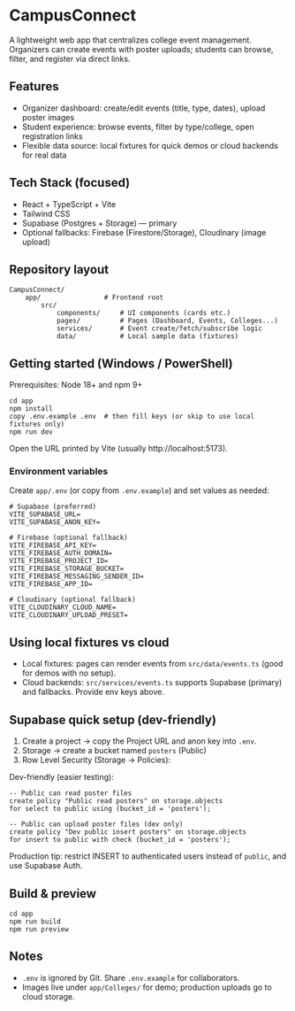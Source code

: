 # CampusConnect

A lightweight web app that centralizes college event management. Organizers can create events with poster uploads; students can browse, filter, and register via direct links.

## Features
- Organizer dashboard: create/edit events (title, type, dates), upload poster images
- Student experience: browse events, filter by type/college, open registration links
- Flexible data source: local fixtures for quick demos or cloud backends for real data

## Tech Stack (focused)
- React + TypeScript + Vite
- Tailwind CSS
- Supabase (Postgres + Storage) — primary
- Optional fallbacks: Firebase (Firestore/Storage), Cloudinary (image upload)

## Repository layout
```
CampusConnect/
	app/                # Frontend root
		src/
			components/     # UI components (cards etc.)
			pages/          # Pages (Dashboard, Events, Colleges...)
			services/       # Event create/fetch/subscribe logic
			data/           # Local sample data (fixtures)
```

## Getting started (Windows / PowerShell)
Prerequisites: Node 18+ and npm 9+

```
cd app
npm install
copy .env.example .env  # then fill keys (or skip to use local fixtures only)
npm run dev
```

Open the URL printed by Vite (usually http://localhost:5173).

### Environment variables
Create `app/.env` (or copy from `.env.example`) and set values as needed:

```
# Supabase (preferred)
VITE_SUPABASE_URL=
VITE_SUPABASE_ANON_KEY=

# Firebase (optional fallback)
VITE_FIREBASE_API_KEY=
VITE_FIREBASE_AUTH_DOMAIN=
VITE_FIREBASE_PROJECT_ID=
VITE_FIREBASE_STORAGE_BUCKET=
VITE_FIREBASE_MESSAGING_SENDER_ID=
VITE_FIREBASE_APP_ID=

# Cloudinary (optional fallback)
VITE_CLOUDINARY_CLOUD_NAME=
VITE_CLOUDINARY_UPLOAD_PRESET=
```

## Using local fixtures vs cloud
- Local fixtures: pages can render events from `src/data/events.ts` (good for demos with no setup).
- Cloud backends: `src/services/events.ts` supports Supabase (primary) and fallbacks. Provide env keys above.

## Supabase quick setup (dev-friendly)
1) Create a project → copy the Project URL and anon key into `.env`.
2) Storage → create a bucket named `posters` (Public)
3) Row Level Security (Storage → Policies):

Dev-friendly (easier testing):
```
-- Public can read poster files
create policy "Public read posters" on storage.objects
for select to public using (bucket_id = 'posters');

-- Public can upload poster files (dev only)
create policy "Dev public insert posters" on storage.objects
for insert to public with check (bucket_id = 'posters');
```

Production tip: restrict INSERT to authenticated users instead of `public`, and use Supabase Auth.

## Build & preview
```
cd app
npm run build
npm run preview
```

## Notes
- `.env` is ignored by Git. Share `.env.example` for collaborators.
- Images live under `app/Colleges/` for demo; production uploads go to cloud storage.